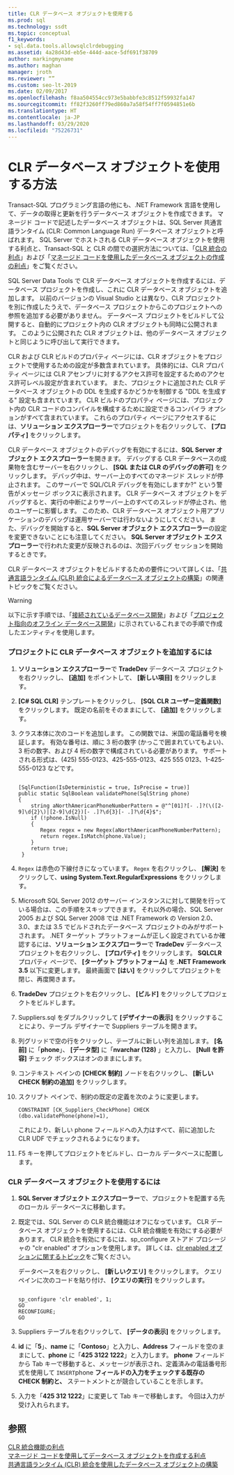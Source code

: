 ```yaml
---
title: CLR データベース オブジェクトを使用する
ms.prod: sql
ms.technology: ssdt
ms.topic: conceptual
f1_keywords:
- sql.data.tools.allowsqlclrdebugging
ms.assetid: 4a28d43d-eb5e-444d-aace-5df691f38709
author: markingmyname
ms.author: maghan
manager: jroth
ms.reviewer: “”
ms.custom: seo-lt-2019
ms.date: 02/09/2017
ms.openlocfilehash: f8aa504554cc973e5babbfe3c8512f59932fa147
ms.sourcegitcommit: ff82f3260ff79ed860a7a58f54ff7f0594851e6b
ms.translationtype: HT
ms.contentlocale: ja-JP
ms.lasthandoff: 03/29/2020
ms.locfileid: "75226731"
---
```

# <a name="how-to-work-with-clr-database-objects"></a>CLR データベース オブジェクトを使用する方法

Transact\-SQL プログラミング言語の他にも、.NET Framework 言語を使用して、データの取得と更新を行うデータベース オブジェクトを作成できます。 マネージド コードで記述したデータベース オブジェクトは、SQL Server 共通言語ランタイム (CLR: Common Language Run) データベース オブジェクトと呼ばれます。 SQL Server でホストされる CLR データベース オブジェクトを使用する利点と、Transact\-SQL と CLR の間での選択方法については、「[CLR 統合の利点](../relational-databases/clr-integration/clr-integration-overview.md)」および「[マネージド コードを使用したデータベース オブジェクトの作成の利点](https://msdn.microsoft.com/library/k2e1fb36.aspx)」をご覧ください。  
  
SQL Server Data Tools で CLR データベース オブジェクトを作成するには、データベース プロジェクトを作成し、これに CLR データベース オブジェクトを追加します。 以前のバージョンの Visual Studio とは異なり、CLR プロジェクトを別に作成したうえで、データベース プロジェクトからこのプロジェクトへの参照を追加する必要がありません。 データベース プロジェクトをビルドして公開すると、自動的にプロジェクト内の CLR オブジェクトも同時に公開されます。 このように公開された CLR オブジェクトは、他のデータベース オブジェクトと同じように呼び出して実行できます。  
  
CLR および CLR ビルドのプロパティ ページには、CLR オブジェクトをプロジェクトで使用するための設定が多数含まれています。 具体的には、CLR プロパティ ページには CLR アセンブリに対するアクセス許可を設定するためのアクセス許可レベル設定が含まれています。 また、プロジェクトに追加された CLR データベース オブジェクトの DDL を生成するかどうかを制御する "DDL を生成する" 設定も含まれています。 CLR ビルドのプロパティ ページには、プロジェクト内の CLR コードのコンパイルを構成するために設定できるコンパイラ オプションがすべて含まれています。 これらのプロパティ ページにアクセスするには、**ソリューション エクスプローラー**でプロジェクトを右クリックして、 **[プロパティ]** をクリックします。  
  
CLR データベース オブジェクトのデバッグを有効にするには、**SQL Server オブジェクト エクスプローラー**を開きます。 デバッグする CLR データベースの成果物を含むサーバーを右クリックし、 **[SQL または CLR のデバッグの許可]** をクリックします。 デバッグ中は、サーバー上のすべてのマネージド スレッドが停止されます。 このサーバーで SQL/CLR デバッグを有効にしますか?" という警告がメッセージ ボックスに表示されます。 CLR データベース オブジェクトをデバッグすると、実行の中断によりサーバー上のすべてのスレッドが停止され、他のユーザーに影響します。 このため、CLR データベース オブジェクト用アプリケーションのデバッグは運用サーバーでは行わないようにしてください。 また、デバッグを開始すると、**SQL Server オブジェクト エクスプローラー**の設定を変更できないことにも注意してください。 **SQL Server オブジェクト エクスプローラー**で行われた変更が反映されるのは、次回デバッグ セッションを開始するときです。  
  
CLR データベース オブジェクトをビルドするための要件について詳しくは、「[共通言語ランタイム (CLR) 統合によるデータベース オブジェクトの構築](https://msdn.microsoft.com/library/ms131046.aspx)」の関連トピックをご覧ください。  
  
> [!WARNING]  
> 以下に示す手順では、「[接続されているデータベース開発](../ssdt/connected-database-development.md)」および「[プロジェクト指向のオフライン データベース開発](../ssdt/project-oriented-offline-database-development.md)」に示されているこれまでの手順で作成したエンティティを使用します。  
  
### <a name="to-add-a-clr-database-object-to-your-project"></a>プロジェクトに CLR データベース オブジェクトを追加するには  
  
1.  **ソリューション エクスプローラー**で **TradeDev** データベース プロジェクトを右クリックし、 **[追加]** をポイントして、 **[新しい項目]** をクリックします。  
  
2.  **[C# SQL CLR]** テンプレートをクリックし、 **[SQL CLR ユーザー定義関数]** をクリックします。 既定の名前をそのままにして、 **[追加]** をクリックします。  
  
3.  クラス本体に次のコードを追加します。 この関数では、米国の電話番号を検証します。 有効な番号は、順に 3 桁の数字 (かっこで囲まれていてもよい)、3 桁の数字、および 4 桁の数字で構成されている必要があります。 サポートされる形式は、(425) 555-0123、425-555-0123、425 555 0123、1-425-555-0123 などです。  
  
    ```  
  
    [SqlFunction(IsDeterministic = true, IsPrecise = true)]  
    public static SqlBoolean validatePhone(SqlString phone)  
    {  
        string aNorthAmericanPhoneNumberPattern = @"^[01]?[- .]?(\([2-9]\d{2}\)|[2-9]\d{2})[- .]?\d{3}[- .]?\d{4}$";  
        if (!phone.IsNull)  
        {  
           Regex regex = new Regex(aNorthAmericanPhoneNumberPattern);  
           return regex.IsMatch(phone.Value);  
        }  
        return true;  
     }  
    ```  
  
4.  `Regex` は赤色の下線付きになっています。 `Regex` を右クリックし、 **[解決]** をクリックして、**using System.Text.RegularExpressions** をクリックします。  
  
5.  Microsoft SQL Server 2012 のサーバー インスタンスに対して開発を行っている場合は、この手順をスキップできます。 それ以外の場合、SQL Server 2005 および SQL Server 2008 では .NET Framework の Version 2.0、3.0、または 3.5 でビルドされたデータベース プロジェクトのみがサポートされます。 .NET ターゲット プラットフォームが正しく設定されているか確認するには、**ソリューション エクスプローラー**で **TradeDev** データベース プロジェクトを右クリックし、 **[プロパティ]** をクリックします。 **SQLCLR** プロパティ ページで、 **[ターゲット プラットフォーム]** を **.NET Framework 3.5** 以下に変更します。 最終画面で **[はい]** をクリックしてプロジェクトを閉じ、再度開きます。  
  
6.  **TradeDev** プロジェクトを右クリックし、 **[ビルド]** をクリックしてプロジェクトをビルドします。  
  
7.  Suppliers.sql をダブルクリックして **[デザイナーの表示]** をクリックすることにより、テーブル デザイナーで Suppliers テーブルを開きます。  
  
8.  列グリッドで空の行をクリックし、テーブルに新しい列を追加します。 **[名前]** に「**phone**」、 **[データ型]** に「**nvarchar (128)** 」と入力し、 **[Null を許容]** チェック ボックスはオンのままにします。  
  
9. コンテキスト ペインの **[CHECK 制約]** ノードを右クリックし、 **[新しい CHECK 制約の追加]** をクリックします。  
  
10. スクリプト ペインで、制約の既定の定義を次のように変更します。  
  
    ```  
    CONSTRAINT [CK_Suppliers_CheckPhone] CHECK (dbo.validatePhone(phone)=1),  
    ```  
  
    これにより、新しい phone フィールドへの入力はすべて、前に追加した CLR UDF でチェックされるようになります。  
  
11. F5 キーを押してプロジェクトをビルドし、ローカル データベースに配置します。  
  
### <a name="to-use-clr-database-objects"></a>CLR データベース オブジェクトを使用するには  
  
1.  **SQL Server オブジェクト エクスプローラー**で、プロジェクトを配置する先のローカル データベースに移動します。  
  
2.  既定では、SQL Server の CLR 統合機能はオフになっています。 CLR データベース オブジェクトを使用するには、CLR 統合機能を有効にする必要があります。 CLR 統合を有効にするには、sp_configure ストアド プロシージャの "clr enabled" オプションを使用します。 詳しくは、[clr enabled オプションに関するトピック](../relational-databases/clr-integration/clr-integration-enabling.md)をご覧ください。  
  
    データベースを右クリックし、 **[新しいクエリ]** をクリックします。 クエリ ペインに次のコードを貼り付け、 **[クエリの実行]** をクリックします。  
  
    ```  
  
    sp_configure 'clr enabled', 1;  
    GO  
    RECONFIGURE;  
    GO  
    ```  
  
3.  Suppliers テーブルを右クリックして、 **[データの表示]** をクリックします。  
  
4.  **id** に「**5**」、**name** に「**Contoso**」と入力し、**Address** フィールドを空のままにして、**phone** に「**425 3122 1222**」と入力します。 **phone** フィールドから Tab キーで移動すると、メッセージが表示され、定義済みの電話番号形式を使用して `INSERT`phone **フィールドの入力をチェックする既存の CHECK 制約と、** ステートメントとが競合していることを示します。  
  
5.  入力を「**425 312 1222**」に変更して Tab キーで移動します。 今回は入力が受け入れられます。  
  
## <a name="see-also"></a>参照  
[CLR 統合機能の利点](../relational-databases/clr-integration/clr-integration-overview.md)  
[マネージド コードを使用してデータベース オブジェクトを作成する利点](https://msdn.microsoft.com/library/k2e1fb36.aspx)  
[共通言語ランタイム (CLR) 統合を使用したデータベース オブジェクトの構築](https://msdn.microsoft.com/library/ms131046.aspx)  
  
